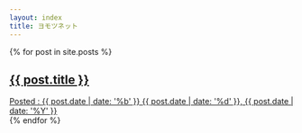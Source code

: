 ```yaml
---
layout: index
title: ヨモツネット
---
```


<div class="mod-articleList">{% for post in site.posts %}
	<a href="{{ site.baseurl }}{{ post.url }}"><article>
		<h1>{{ post.title }}</h1>
		<div>Posted : <time pubdate="pubdate" datetime="{{ post.date | date_to_xmlschema }}">{{ post.date | date: '%b' }} {{ post.date | date: '%d' }}, {{ post.date | date: '%Y' }}</time></div>
	</article></a>
{% endfor %}</div>